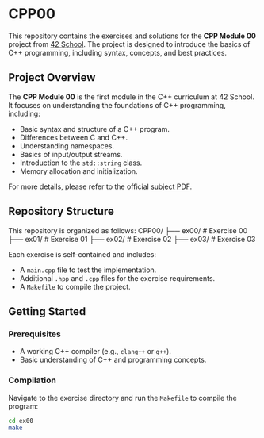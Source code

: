 # CPP00

This repository contains the exercises and solutions for the **CPP Module 00** project from [42 School](https://www.42.fr/). The project is designed to introduce the basics of C++ programming, including syntax, concepts, and best practices.

## Project Overview

The **CPP Module 00** is the first module in the C++ curriculum at 42 School. It focuses on understanding the foundations of C++ programming, including:

- Basic syntax and structure of a C++ program.
- Differences between C and C++.
- Understanding namespaces.
- Basics of input/output streams.
- Introduction to the `std::string` class.
- Memory allocation and initialization.

For more details, please refer to the official [subject PDF](https://cdn.intra.42.fr/pdf/pdf/156953/en.subject.pdf).

## Repository Structure

This repository is organized as follows:
CPP00/ ├── ex00/ # Exercise 00 
       ├── ex01/ # Exercise 01 
       ├── ex02/ # Exercise 02 
       ├── ex03/ # Exercise 03 

Each exercise is self-contained and includes:
- A `main.cpp` file to test the implementation.
- Additional `.hpp` and `.cpp` files for the exercise requirements.
- A `Makefile` to compile the project.
## Getting Started

### Prerequisites

- A working C++ compiler (e.g., `clang++` or `g++`).
- Basic understanding of C++ and programming concepts.

### Compilation

Navigate to the exercise directory and run the `Makefile` to compile the program:

```sh
cd ex00
make
